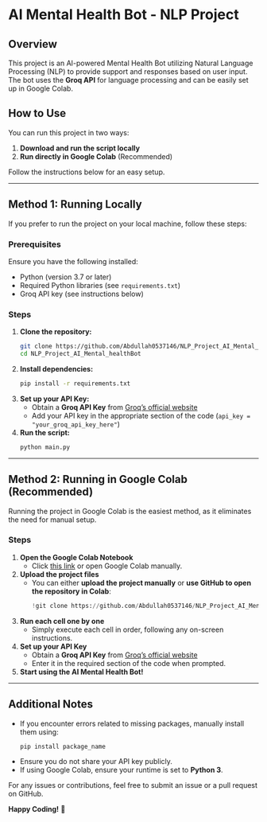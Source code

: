 # AI Mental Health Bot - NLP Project

## Overview
This project is an AI-powered Mental Health Bot utilizing Natural Language Processing (NLP) to provide support and responses based on user input. The bot uses the **Groq API** for language processing and can be easily set up in Google Colab.

## How to Use
You can run this project in two ways:
1. **Download and run the script locally**
2. **Run directly in Google Colab** (Recommended)

Follow the instructions below for an easy setup.

---

## Method 1: Running Locally
If you prefer to run the project on your local machine, follow these steps:

### Prerequisites
Ensure you have the following installed:
- Python (version 3.7 or later)
- Required Python libraries (see `requirements.txt`)
- Groq API key (see instructions below)

### Steps
1. **Clone the repository:**
   ```bash
   git clone https://github.com/Abdullah0537146/NLP_Project_AI_Mental_healthBot.git
   cd NLP_Project_AI_Mental_healthBot
   ```
2. **Install dependencies:**
   ```bash
   pip install -r requirements.txt
   ```
3. **Set up your API Key:**
   - Obtain a **Groq API Key** from [Groq’s official website](https://groq.com/)
   - Add your API key in the appropriate section of the code (`api_key = "your_groq_api_key_here"`)
4. **Run the script:**
   ```bash
   python main.py
   ```

---

## Method 2: Running in Google Colab (Recommended)
Running the project in Google Colab is the easiest method, as it eliminates the need for manual setup.

### Steps
1. **Open the Google Colab Notebook**
   - Click [this link](https://colab.research.google.com/) or open Google Colab manually.
2. **Upload the project files**
   - You can either **upload the project manually** or **use GitHub to open the repository in Colab**:
     ```python
     !git clone https://github.com/Abdullah0537146/NLP_Project_AI_Mental_healthBot.git
     ```
3. **Run each cell one by one**
   - Simply execute each cell in order, following any on-screen instructions.
4. **Set up your API Key**
   - Obtain a **Groq API Key** from [Groq’s official website](https://groq.com/)
   - Enter it in the required section of the code when prompted.
5. **Start using the AI Mental Health Bot!**

---

## Additional Notes
- If you encounter errors related to missing packages, manually install them using:
  ```bash
  pip install package_name
  ```
- Ensure you do not share your API key publicly.
- If using Google Colab, ensure your runtime is set to **Python 3**.

For any issues or contributions, feel free to submit an issue or a pull request on GitHub.

**Happy Coding!** 🚀

